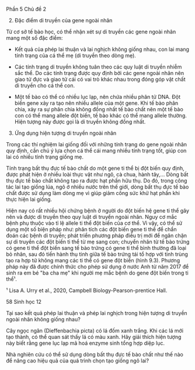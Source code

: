 Phần 5
Chủ đề 2

2. Đặc điểm di truyền của gene ngoài nhân

Từ cơ sở tế bào học, có thể nhận xét sự di truyền các gene ngoài nhân mang một số đặc điểm:

- Kết quả của phép lai thuận và lai nghịch không giống nhau, con lai mang tính trạng của cá thể mẹ (di truyền theo dòng mẹ).

- Các tính trạng di truyền không tuân theo các quy luật di truyền nhiễm sắc thể. Do các tính trạng được quy định bởi các gene ngoài nhân nên giao tử đực và giao tử cái có vai trò khác nhau trong đóng góp vật chất di truyền cho cá thể con.

- Một tế bào có thể có nhiều lục lạp, nên chứa nhiều phân tử DNA. Đột biến gene xảy ra tạo nên nhiều allele của một gene. Khi tế bào phân chia, xảy ra sự phân chia không đồng nhất tế bào chất nên một tế bào con có thể mang allele đột biến, tế bào khác có thể mang allele thường. Hiện tượng này được gọi là di truyền không đồng nhất.

3. Ứng dụng hiện tượng di truyền ngoài nhân

Trong các thí nghiệm lai giống đối với những tính trạng do gene ngoài nhân quy định, cần chú ý lựa chọn cá thể cái mang nhiều tính trạng tốt, giúp con lai có nhiều tính trạng giống mẹ.

Tính trạng bất thụ đực tế bào chất do một gene ti thể bị đột biến quy định, được phát hiện ở nhiều loài thực vật như ngô, cà chua, hành tây,... Dòng bất thụ đực tế bào chất không tạo ra được hạt phấn hữu thụ. Do đó, trong công tác lai tạo giống lúa, ngô ở nhiều nước trên thế giới, dòng bất thụ đực tế bào chất được sử dụng làm dòng mẹ vì giúp giảm công sức khử hạt phấn khi thực hiện lai giống.

Hiện nay có rất nhiều hội chứng bệnh ở người do đột biến hệ gene ti thể gây nên và được di truyền theo quy luật di truyền ngoài nhân. Nguy cơ mắc bệnh phụ thuộc vào tỉ lệ allele ti thể đột biến của cơ thể. Vì vậy, có thể sử dụng một số biện pháp như: phân tích các đột biến gene ti thể để chẩn đoán các bệnh di truyền; phát triển phương pháp điều trị mới để ngăn chặn sự di truyền các đột biến ti thể từ mẹ sang con; chuyển nhân từ tế bào trứng có gene ti thể đột biến sang tế bào trứng có gene ti thể bình thường đã loại bỏ nhân, sau đó tiến hành thụ tinh giữa tế bào trứng tái tổ hợp với tinh trùng tạo ra hợp tử không mang các ti thể có gene đột biến (hình 9.3). Phương pháp này đã được chính thức cho phép sử dụng ở nước Anh từ năm 2017 để sinh ra em bé "ba cha mẹ" khi người mẹ mắc bệnh do gene đột biến trong ti thể¹.

¹ Lisa A. Urry et al., 2020, Campbell Biology-Pearson-prentice Hall.

58 Sinh học 12

Tại sao kết quả phép lai thuận và phép lai nghịch trong hiện tượng di truyền ngoài nhân không giống nhau?

Cây ngọc ngân (Dieffenbachia picta) có lá đốm xanh trắng. Khi các lá mới tạo thành, có thể quan sát thấy lá có màu xanh. Hãy giải thích hiện tượng này biết rằng gene lục lạp mã hoá enzyme sinh tổng hợp diệp lục.

Nhà nghiên cứu có thể sử dụng dòng bất thụ đực tế bào chất như thế nào để nâng cao hiệu quả của quá trình chọn tạo giống ngô lai?